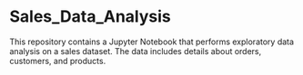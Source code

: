 # Sales_Data_Analysis
This repository contains a Jupyter Notebook that performs exploratory data analysis on a sales dataset. The data includes details about orders, customers, and products.
